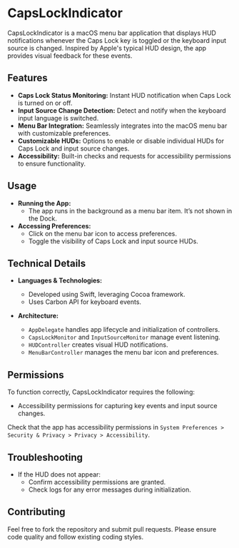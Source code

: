 # CapsLockIndicator

CapsLockIndicator is a macOS menu bar application that displays HUD notifications whenever the Caps Lock key is toggled or the keyboard input source is changed. Inspired by Apple's typical HUD design, the app provides visual feedback for these events.

## Features

- **Caps Lock Status Monitoring:** Instant HUD notification when Caps Lock is turned on or off.
- **Input Source Change Detection:** Detect and notify when the keyboard input language is switched.
- **Menu Bar Integration:** Seamlessly integrates into the macOS menu bar with customizable preferences.
- **Customizable HUDs:** Options to enable or disable individual HUDs for Caps Lock and input source changes.
- **Accessibility:** Built-in checks and requests for accessibility permissions to ensure functionality.


## Usage

- **Running the App:**
  - The app runs in the background as a menu bar item. It’s not shown in the Dock.
- **Accessing Preferences:**
  - Click on the menu bar icon to access preferences.
  - Toggle the visibility of Caps Lock and input source HUDs.

## Technical Details

- **Languages & Technologies:**
  - Developed using Swift, leveraging Cocoa framework.
  - Uses Carbon API for keyboard events.

- **Architecture:**
  - `AppDelegate` handles app lifecycle and initialization of controllers.
  - `CapsLockMonitor` and `InputSourceMonitor` manage event listening.
  - `HUDController` creates visual HUD notifications.
  - `MenuBarController` manages the menu bar icon and preferences.

## Permissions

To function correctly, CapsLockIndicator requires the following:
- Accessibility permissions for capturing key events and input source changes.

Check that the app has accessibility permissions in `System Preferences > Security & Privacy > Privacy > Accessibility`.

## Troubleshooting

- If the HUD does not appear:
  - Confirm accessibility permissions are granted.
  - Check logs for any error messages during initialization.

## Contributing

Feel free to fork the repository and submit pull requests. Please ensure code quality and follow existing coding styles.


